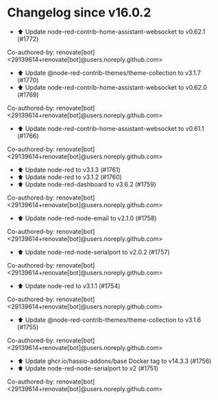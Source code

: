 # Changelog since v16.0.2
- ⬆️ Update node-red-contrib-home-assistant-websocket to v0.62.1 (#1772)

Co-authored-by: renovate[bot] <29139614+renovate[bot]@users.noreply.github.com> 
- ⬆️ Update @node-red-contrib-themes/theme-collection to v3.1.7 (#1770) 
- ⬆️ Update node-red-contrib-home-assistant-websocket to v0.62.0 (#1769)

Co-authored-by: renovate[bot] <29139614+renovate[bot]@users.noreply.github.com> 
- ⬆️ Update node-red-contrib-home-assistant-websocket to v0.61.1 (#1766)

Co-authored-by: renovate[bot] <29139614+renovate[bot]@users.noreply.github.com> 
- ⬆️ Update node-red to v3.1.3 (#1761) 
- ⬆️ Update node-red to v3.1.2 (#1760) 
- ⬆️ Update node-red-dashboard to v3.6.2 (#1759)

Co-authored-by: renovate[bot] <29139614+renovate[bot]@users.noreply.github.com> 
- ⬆️ Update node-red-node-email to v2.1.0 (#1758)

Co-authored-by: renovate[bot] <29139614+renovate[bot]@users.noreply.github.com> 
- ⬆️ Update node-red-node-serialport to v2.0.2 (#1757)

Co-authored-by: renovate[bot] <29139614+renovate[bot]@users.noreply.github.com> 
- ⬆️ Update node-red to v3.1.1 (#1754)

Co-authored-by: renovate[bot] <29139614+renovate[bot]@users.noreply.github.com> 
- ⬆️ Update @node-red-contrib-themes/theme-collection to v3.1.6 (#1755)

Co-authored-by: renovate[bot] <29139614+renovate[bot]@users.noreply.github.com> 
- ⬆️ Update ghcr.io/hassio-addons/base Docker tag to v14.3.3 (#1756) 
- ⬆️ Update node-red-node-serialport to v2 (#1751)

Co-authored-by: renovate[bot] <29139614+renovate[bot]@users.noreply.github.com> 
